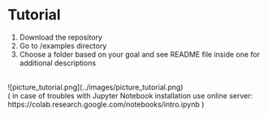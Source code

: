 # Tutorial

1. Download the repository
2. Go to /examples directory
3. Choose a folder based on your goal and see README file inside one for additional descriptions

<br/>
![picture_tutorial.png](../images/picture_tutorial.png)
<br/>
( in case of troubles with Jupyter Notebook installation use online server: <br/>
https://colab.research.google.com/notebooks/intro.ipynb )


